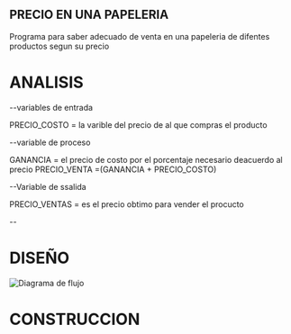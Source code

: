 ## PRECIO EN UNA PAPELERIA
Programa para saber adecuado de venta en una papeleria de difentes productos segun su precio

# ANALISIS
--variables de entrada 

PRECIO_COSTO = la varible del precio de al que compras el producto 

--variable de proceso 

GANANCIA =  el precio de costo por el porcentaje necesario deacuerdo al precio 
PRECIO_VENTA =(GANANCIA + PRECIO_COSTO)

--Variable de ssalida

PRECIO_VENTAS =  es el precio obtimo para vender el procucto 

--
# DISEÑO 

![Diagrama de flujo](diagrama.png "diagrama de flujo")

# CONSTRUCCION 
